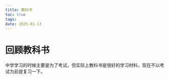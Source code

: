 ```yaml
---
title: 教科书
toc: true
tags: 
date: 2025-01-13
---
```

# 回顾教科书
中学学习的时候主要是为了考试，但实际上教科书是很好的学习材料，现在不以考试为前提复习一下。
